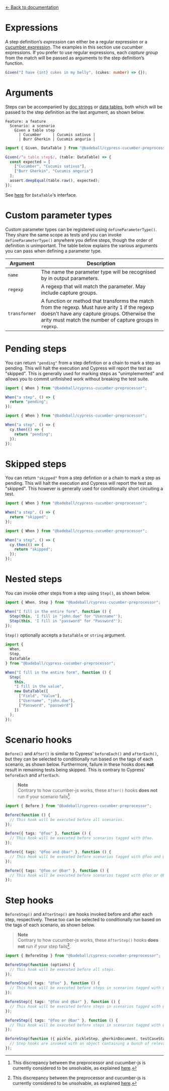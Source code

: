 [← Back to documentation](readme.md)

# Expressions

A step definition’s *expression* can either be a regular expression or a [cucumber expression](https://github.com/cucumber/cucumber-expressions#readme). The examples in this section use cucumber expressions. If you prefer to use regular expressions, each *capture group* from the match will be passed as arguments to the step definition’s function.

```ts
Given("I have {int} cukes in my belly", (cukes: number) => {});
```

# Arguments

Steps can be accompanied by [doc strings](https://cucumber.io/docs/gherkin/reference/#doc-strings) or [data tables](https://cucumber.io/docs/gherkin/reference/#data-tables), both which will be passed to the step definition as the last argument, as shown below.

```gherkin
Feature: a feature
  Scenario: a scenario
    Given a table step
      | Cucumber     | Cucumis sativus |
      | Burr Gherkin | Cucumis anguria |
```

```ts
import { Given, DataTable } from "@badeball/cypress-cucumber-preprocessor";

Given(/^a table step$/, (table: DataTable) => {
  const expected = [
    ["Cucumber", "Cucumis sativus"],
    ["Burr Gherkin", "Cucumis anguria"]
  ];
  assert.deepEqual(table.raw(), expected);
});
```

See [here](https://github.com/cucumber/cucumber-js/blob/main/docs/support_files/data_table_interface.md) for `DataTable`'s interface.

# Custom parameter types

Custom parameter types can be registered using `defineParameterType()`. They share the same scope as tests and you can invoke `defineParameterType()` anywhere you define steps, though the order of definition is unimportant. The table below explains the various arguments you can pass when defining a parameter type.

| Argument      | Description |
| ------------- | ----------- |
| `name`        | The name the parameter type will be recognised by in output parameters.
| `regexp`      | A regexp that will match the parameter. May include capture groups.
| `transformer` | A function or method that transforms the match from the regexp. Must have arity 1 if the regexp doesn't have any capture groups. Otherwise the arity must match the number of capture groups in `regexp`. |

# Pending steps

You can return `"pending"` from a step defintion or a chain to mark a step as pending. This will halt the execution and Cypress will report the test as "skipped". This is generally used for marking steps as "unimplemented" and allows you to commit unfinished work without breaking the test suite.

```ts
import { When } from "@badeball/cypress-cucumber-preprocessor";

When("a step", () => {
  return "pending";
});
```

```ts
import { When } from "@badeball/cypress-cucumber-preprocessor";

When("a step", () => {
  cy.then(() => {
    return "pending";
  });
});
```

# Skipped steps

You can return `"skipped"` from a step defintion or a chain to mark a step as pending. This will halt the execution and Cypress will report the test as "skipped". This however is generally used for conditionally short circuiting a test.

```ts
import { When } from "@badeball/cypress-cucumber-preprocessor";

When("a step", () => {
  return "skipped";
});
```

```ts
import { When } from "@badeball/cypress-cucumber-preprocessor";

When("a step", () => {
  cy.then(() => {
    return "skipped";
  });
});
```

# Nested steps

You can invoke other steps from a step using `Step()`, as shown below.

```ts
import { When, Step } from "@badeball/cypress-cucumber-preprocessor";

When("I fill in the entire form", function () {
  Step(this, 'I fill in "john.doe" for "Username"');
  Step(this, 'I fill in "password" for "Password"');
});
```

`Step()` optionally accepts a `DataTable` or `string` argument.

```ts
import {
  When,
  Step,
  DataTable
} from "@badeball/cypress-cucumber-preprocessor";

When("I fill in the entire form", function () {
  Step(
    this,
    "I fill in the value",
    new DataTable([
      ["Field", "Value"],
      ["Username", "john.doe"],
      ["Password", "password"]
    ])
  );
});
```

# Scenario hooks

`Before()` and `After()` is similar to Cypress' `beforeEach()` and `afterEach()`, but they can be selected to conditionally run based on the tags of each scenario, as shown below. Furthermore, failure in these hooks does **not** result in remaining tests being skipped. This is contrary to Cypress' `beforeEach` and `afterEach`.

> **Note**  
> Contrary to how cucumber-js works, these `After()` hooks **does not** run if your scenario fails[^1].

```ts
import { Before } from "@badeball/cypress-cucumber-preprocessor";

Before(function () {
  // This hook will be executed before all scenarios.
});

Before({ tags: "@foo" }, function () {
  // This hook will be executed before scenarios tagged with @foo.
});

Before({ tags: "@foo and @bar" }, function () {
  // This hook will be executed before scenarios tagged with @foo and @bar.
});

Before({ tags: "@foo or @bar" }, function () {
  // This hook will be executed before scenarios tagged with @foo or @bar.
});
```

# Step hooks

`BeforeStep()` and `AfterStep()` are hooks invoked before and after each step, respectively. These too can be selected to conditionally run based on the tags of each scenario, as shown below.

> **Note**  
> Contrary to how cucumber-js works, these `AfterStep()` hooks **does not** run if your step fails[^1].

```ts
import { BeforeStep } from "@badeball/cypress-cucumber-preprocessor";

BeforeStep(function (options) {
  // This hook will be executed before all steps.
});

BeforeStep({ tags: "@foo" }, function () {
  // This hook will be executed before steps in scenarios tagged with @foo.
});

BeforeStep({ tags: "@foo and @bar" }, function () {
  // This hook will be executed before steps in scenarios tagged with @foo and @bar.
});

BeforeStep({ tags: "@foo or @bar" }, function () {
  // This hook will be executed before steps in scenarios tagged with @foo or @bar.
});

BeforeStep(function ({ pickle, pickleStep, gherkinDocument, testCaseStartedId, testStepId }) {
  // Step hooks are invoked with an object containing a bunch of relevant data.
});
```

[^1]: This discrepancy between the preprocessor and cucumber-js is currently considered to be unsolvable, as explained [here](https://github.com/badeball/cypress-cucumber-preprocessor/issues/824#issuecomment-1561492281).
